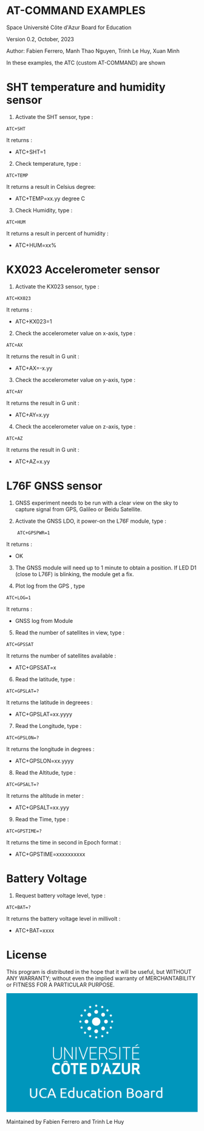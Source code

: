 # AT-COMMAND EXAMPLES
Space Université Côte d'Azur Board for Education

Version 0.2, October, 2023

Author: Fabien Ferrero, Manh Thao Nguyen, Trinh Le Huy, Xuan Minh

In these examples, the ATC (custom AT-COMMAND) are shown


# SHT temperature and humidity sensor

1. Activate the SHT sensor, type :
      
```	  
ATC+SHT
```           
It returns :
* ATC+SHT=1
    
    
2. Check temperature, type :
```            
ATC+TEMP
```            
It returns a result in Celsius degree: 
* ATC+TEMP=xx.yy degree C     

3. Check Humidity, type :
```            
ATC+HUM
```             
It returns a result in percent of humidity :
* ATC+HUM=xx%
    

# KX023 Accelerometer sensor

1. Activate the KX023 sensor, type :
``` 
ATC+KX023
``` 

It returns : 

* ATC+KX023=1

    
2. Check the accelerometer value on x-axis, type :
```	
ATC+AX
```	 
It returns the result in G unit : 

* ATC+AX=-x.yy
    

3. Check the accelerometer value on y-axis, type :
```	 
ATC+AY
```	
It returns the result in G unit : 

* ATC+AY=x.yy


4. Check the accelerometer value on z-axis, type :
```	
ATC+AZ
```	
It returns the result in G unit : 

* ATC+AZ=x.yy

  

# L76F GNSS sensor

1. GNSS experiment needs to be run with a clear view on the sky to capture signal from GPS, Galileo or Beidu Satellite.
   

2. Activate the GNSS LDO, it power-on the L76F module, type :
```	
    ATC+GPSPWR=1
```	
It returns : 

* OK

3. The GNSS module will need up to 1 minute to obtain a position. If LED D1 (close to L76F) is blinking, the module get a fix.
   
4. Plot log from the GPS , type
```	
ATC+LOG=1
```	
It returns : 

* GNSS log from Module
    
5. Read the number of satellites in view, type :

```	
ATC+GPSSAT
```	
It returns the number of satellites available : 

* ATC+GPSSAT=x
	
6. Read the latitude, type : 
```	
ATC+GPSLAT=?
```	
It returns the latitude in degreees : 
	
* ATC+GPSLAT=xx.yyyy
	

7. Read the Longitude, type :
```	
ATC+GPSLON=?
```	
It returns the longitude in degrees : 

* ATC+GPSLON=xx.yyyy
    

8. Read the Altitude, type : 
```	
ATC+GPSALT=?
```	
It returns the altitude in meter : 

* ATC+GPSALT=xx.yyy
    

9. Read the Time, type : 
```	
ATC+GPSTIME=?
```	
It returns the time in second in Epoch format : 

* ATC+GPSTIME=xxxxxxxxxx
    

# Battery Voltage

1. Request battery voltage level, type :
```	
ATC+BAT=?
```	
It returns the battery voltage level in millivolt : 

* ATC+BAT=xxxx
    




# License

This program is distributed in the hope that it will be useful, but WITHOUT ANY WARRANTY; without even the implied warranty of MERCHANTABILITY or FITNESS FOR A PARTICULAR PURPOSE.

<img src="https://github.com/FabienFerrero/UCA21/blob/main/Doc/Pictures/UCA_logo.png">

Maintained by Fabien Ferrero and Trinh Le Huy
